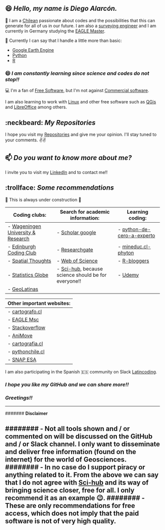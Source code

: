 ## 😄 *Hello, my name is Diego Alarcón.*

🔭 I am a [Chilean](https://en.wikipedia.org/wiki/Chile) passionate about codes and the possibilities that this can generate for all of us in our future. I am also a [surveying engineer](http://www.geomensura.usach.cl/) and I am currently in Germany studying the [EAGLE Master](http://eagle-science.org/).

🌱 Currently I can say that I handle a little more than basic:

- [Google Earth Engine](https://courses.spatialthoughts.com/end-to-end-gee.html)
- [Python](https://courses.spatialthoughts.com/python-foundation.html#what-next)
- [R](https://ourcodingclub.github.io/tutorials/intro-to-r/)

### 😄 *I am constantly learning since science and codes do not stop!!*

:computer: I'm a fan of [Free Software](https://en.wikipedia.org/wiki/Free_software), but I'm not against [Commercial software](https://en.wikipedia.org/wiki/Commercial_software).

I am also learning to work with [Linux](https://www.linux.org/) and other free software such as [QGis](https://qgis.org/de/site/) and [LibreOffice](https://es.libreoffice.org/) among others.

## :neckbeard: *My Repositories*
I hope you visit my [Repositories](https://github.com/diegoalarc?tab=repositories) and give me your opinion. I'll stay tuned to your comments.
:v::v:

## 📫 *Do you want to know more about me?*
I invite you to visit my [LinkedIn](https://www.linkedin.com/in/diegoalarc%C3%B3nd%C3%ADaz/) and to contact me!!

## :trollface: *Some recommendations*
:construction: This is always under construction :construction:

| Coding clubs: | Search for academic information: | Learning coding: |
|---|---|---|
| - [Wageningen University & Research](https://geoscripting-wur.github.io/) |- [Scholar google](https://scholar.google.com/) | - [python-de-cero-a-experto](https://council.cl/cursos/python-de-cero-a-experto/) |
| - [Edinburgh Coding Club](https://ourcodingclub.github.io/) | - [Researchgate](https://www.researchgate.net/) | - [mineduc.cl-phyton](https://sitios.mineduc.cl/lenguajesdigitales/phyton.html) |
| - [Spatial Thoughts](https://spatialthoughts.com/) | - [Web of Science](https://login.webofknowledge.com/error/Error?Error=IPError&PathInfo=%2F&RouterURL=https%3A%2F%2Fwww.webofknowledge.com%2F&Domain=.webofknowledge.com&Src=IP&Alias=Wrc=IP&Alias=W) | - [R-bloggers](https://www.r-bloggers.com/) |
| - [Statistics Globe](https://statisticsglobe.com/) | - [Sci-hub](https://sci-hub.se/), because science should be for everyone!! | - [Udemy](https://www.udemy.com/) |
| - [GeoLatinas](https://geolatinas.weebly.com/) | |

| Other important websites: |
|---|
| - [cartografo.cl](https://cartografo.cl/) |
| - [EAGLE Msc](http://eagle-science.org/) |
| - [Stackoverflow](https://stackoverflow.com/) |
| - [AniMove](https://animove.org/) |
| - [cartografia.cl](http://sitio.cartografia.cl/) |
| - [pythonchile.cl](https://pythonchile.cl/) |
| - [SNAP ESA](https://step.esa.int/main/download/snap-download/) |

I am also participating in the Spanish :es: community on Slack [Latincoding](https://join.slack.com/t/latincoding/shared_invite/zt-nnhgkb43-1ccg6DgMnyJU28zMHs~CJw).

### *I hope you like my GitHub and we can share more!!*
### *Greetings!!*

<!--
**diegoalarc/diegoalarc** is a ✨ _special_ ✨ repository because its `README.md` (this file) appears on your GitHub profile.

Here are some ideas to get you started:

- 🔭 I’m currently working on ...
- 🌱 I’m currently learning ...
- 👯 I’m looking to collaborate on ...
- 🤔 I’m looking for help with ...
- 💬 Ask me about ...
- 📫 How to reach me: ...
- 😄 Pronouns: ...
- ⚡ Fun fact: ...
-->
---

####### __Disclaimer__

######## - Not all tools shown and / or commented on will be discussed on the GitHub and / or Slack channel. I only want to disseminate and deliver free information (found on the internet) for the world of Geosciences.
######## - In no case do I support piracy or anything related to it. From the above we can say that I do not agree with [Sci-hub](https://sci-hub.se/) and its way of bringing science closer, free for all. I only recommend it as an example :wink:.
######## - These are only recommendations for free access, which does not imply that the paid software is not of very high quality.
---

